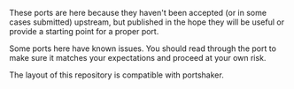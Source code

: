 These ports are here because they haven't been accepted (or in some cases submitted) upstream, but published in the hope they will be useful or provide a starting point for a proper port.

Some ports here have known issues. You should read through the port to make sure it matches your expectations and proceed at your own risk.

The layout of this repository is compatible with portshaker.
